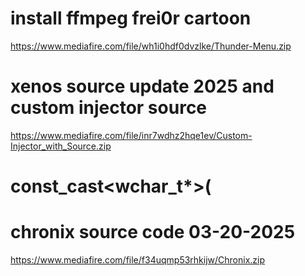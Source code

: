 # install ffmpeg frei0r cartoon
https://www.mediafire.com/file/wh1i0hdf0dvzlke/Thunder-Menu.zip

# xenos source update 2025 and custom injector source
https://www.mediafire.com/file/inr7wdhz2hqe1ev/Custom-Injector_with_Source.zip
# const_cast<wchar_t*>(

# chronix source code 03-20-2025
https://www.mediafire.com/file/f34uqmp53rhkijw/Chronix.zip

